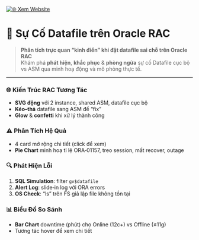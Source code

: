 [![🌐 Xem Website](https://img.shields.io/badge/Live_Demo-Click_Here-orange?style=for-the-badge&logo=firefox-browser&logoColor=white)](https://ngockhanhvd2812.github.io/dba_interview/)

# 🚀 Sự Cố Datafile trên Oracle RAC

> **Phân tích trực quan “kinh điển” khi đặt datafile sai chỗ trên Oracle RAC**  
> Khám phá **phát hiện**, **khắc phục** & **phòng ngừa** sự cố Datafile cục bộ vs ASM qua minh hoạ động và mô phỏng thực tế.

---

### 🌐 Kiến Trúc RAC Tương Tác
- **SVG động** với 2 instance, shared ASM, datafile cục bộ  
- **Kéo–thả** datafile sang ASM để “fix”  
- **Glow** & **confetti** khi xử lý thành công  

### ⚠️ Phân Tích Hệ Quả
- 4 card mở rộng chi tiết (click để xem)  
- **Pie Chart** minh hoạ tỉ lệ ORA‑01157, treo session, mất recover, outage  

### 🔍 Phát Hiện Lỗi
1. **SQL Simulation**: filter `gv$datafile`  
2. **Alert Log**: slide‑in log với ORA errors  
3. **OS Check**: “ls” trên FS giả lập file không tồn tại  

### 📊 Biểu Đồ So Sánh
- **Bar Chart** downtime (phút) cho Online (12c+) vs Offline (≤11g)  
- Tương tác hover để xem chi tiết  

